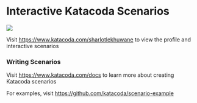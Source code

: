 # Interactive Katacoda Scenarios

[![](http://shields.katacoda.com/katacoda/sharlotlekhuwane/count.svg)](https://www.katacoda.com/sharlotlekhuwane "Get your profile on Katacoda.com")

Visit https://www.katacoda.com/sharlotlekhuwane to view the profile and interactive scenarios

### Writing Scenarios
Visit https://www.katacoda.com/docs to learn more about creating Katacoda scenarios

For examples, visit https://github.com/katacoda/scenario-example
